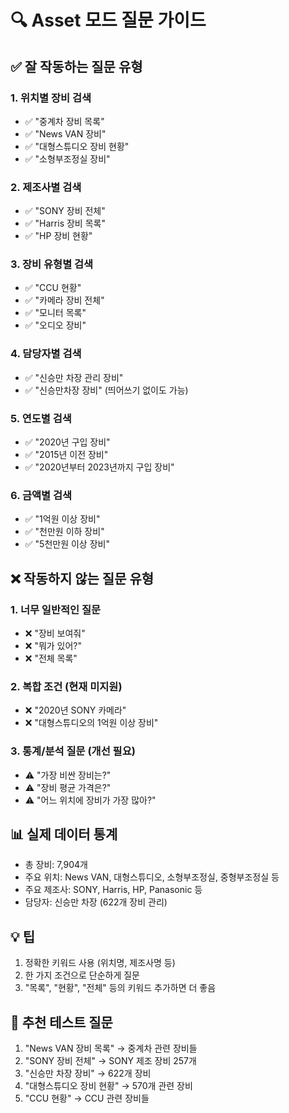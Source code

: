 # 🔍 Asset 모드 질문 가이드

## ✅ 잘 작동하는 질문 유형

### 1. 위치별 장비 검색
- ✅ "중계차 장비 목록"
- ✅ "News VAN 장비"  
- ✅ "대형스튜디오 장비 현황"
- ✅ "소형부조정실 장비"

### 2. 제조사별 검색
- ✅ "SONY 장비 전체"
- ✅ "Harris 장비 목록"
- ✅ "HP 장비 현황"

### 3. 장비 유형별 검색
- ✅ "CCU 현황"
- ✅ "카메라 장비 전체"
- ✅ "모니터 목록"
- ✅ "오디오 장비"

### 4. 담당자별 검색
- ✅ "신승만 차장 관리 장비"
- ✅ "신승만차장 장비" (띄어쓰기 없이도 가능)

### 5. 연도별 검색
- ✅ "2020년 구입 장비"
- ✅ "2015년 이전 장비"
- ✅ "2020년부터 2023년까지 구입 장비"

### 6. 금액별 검색
- ✅ "1억원 이상 장비"
- ✅ "천만원 이하 장비"
- ✅ "5천만원 이상 장비"

## ❌ 작동하지 않는 질문 유형

### 1. 너무 일반적인 질문
- ❌ "장비 보여줘"
- ❌ "뭐가 있어?"
- ❌ "전체 목록"

### 2. 복합 조건 (현재 미지원)
- ❌ "2020년 SONY 카메라"
- ❌ "대형스튜디오의 1억원 이상 장비"

### 3. 통계/분석 질문 (개선 필요)
- ⚠️ "가장 비싼 장비는?"
- ⚠️ "장비 평균 가격은?"
- ⚠️ "어느 위치에 장비가 가장 많아?"

## 📊 실제 데이터 통계
- 총 장비: 7,904개
- 주요 위치: News VAN, 대형스튜디오, 소형부조정실, 중형부조정실 등
- 주요 제조사: SONY, Harris, HP, Panasonic 등
- 담당자: 신승만 차장 (622개 장비 관리)

## 💡 팁
1. 정확한 키워드 사용 (위치명, 제조사명 등)
2. 한 가지 조건으로 단순하게 질문
3. "목록", "현황", "전체" 등의 키워드 추가하면 더 좋음

## 🎯 추천 테스트 질문
1. "News VAN 장비 목록" → 중계차 관련 장비들
2. "SONY 장비 전체" → SONY 제조 장비 257개
3. "신승만 차장 장비" → 622개 장비
4. "대형스튜디오 장비 현황" → 570개 관련 장비
5. "CCU 현황" → CCU 관련 장비들
